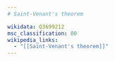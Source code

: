 ```yaml
---
# Saint-Venant's theorem

wikidata: Q3699212
msc_classification: 00
wikipedia_links:
  - "[[Saint-Venant's theorem]]"
---
```

